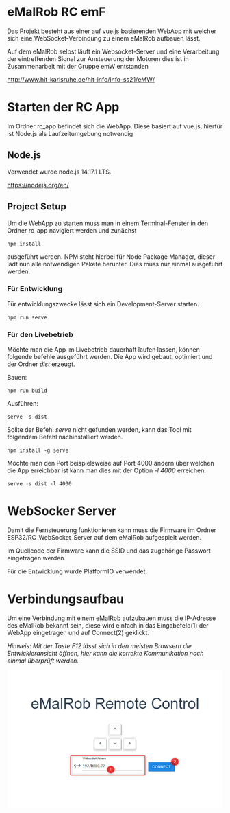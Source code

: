 # eMalRob RC emF

Das Projekt besteht aus einer auf vue.js basierenden WebApp mit welcher sich eine WebSocket-Verbindung zu einem eMalRob aufbauen lässt.

Auf dem eMalRob selbst läuft ein Websocket-Server und eine Verarbeitung der eintreffenden Signal zur Ansteuerung der Motoren dies ist in Zusammenarbeit mit der Gruppe emW entstanden

http://www.hit-karlsruhe.de/hit-info/info-ss21/eMW/


# Starten der RC App

Im Ordner rc_app befindet sich die WebApp. Diese basiert auf vue.js, hierfür ist Node.js als Laufzeitumgebung notwendig

## Node.js

Verwendet wurde node.js 14.17.1 LTS.

https://nodejs.org/en/

## Project Setup

Um die WebApp zu starten muss man in einem Terminal-Fenster in den Ordner rc_app navigiert werden und zunächst
```
npm install
```
ausgeführt werden. NPM steht hierbei für Node Package Manager, dieser lädt nun alle notwendigen Pakete herunter. Dies muss nur einmal ausgeführt werden.


### Für Entwicklung

Für entwicklungszwecke lässt sich ein Development-Server starten.

```
npm run serve
```

### Für den Livebetrieb

Möchte man die App im Livebetrieb dauerhaft laufen lassen, können folgende befehle ausgeführt werden. Die App wird gebaut, optimiert und der Ordner *dist* erzeugt.

Bauen:
```
npm run build
```

Ausführen:
```
serve -s dist
```

Sollte der Befehl *serve* nicht gefunden werden, kann das Tool mit folgendem Befehl nachinstalliert werden.

```
npm install -g serve
```

Möchte man den Port beispielsweise auf Port 4000 ändern über welchen die App erreichbar ist kann man dies mit der Option *-l 4000* erreichen.

```
serve -s dist -l 4000
```

# WebSocker Server

Damit die Fernsteuerung funktionieren kann muss die Firmware im Ordner ESP32/RC_WebSocket_Server auf dem eMalRob aufgespielt werden. 

Im Quellcode der Firmware kann die SSID und das zugehörige Passwort eingetragen werden.

Für die Entwicklung wurde PlatformIO verwendet.

# Verbindungsaufbau

Um eine Verbindung mit einem eMalRob aufzubauen muss die IP-Adresse des eMalRob bekannt sein, diese wird einfach in das Eingabefeld(1) der WebApp eingetragen und auf Connect(2) geklickt.

*Hinweis: Mit der Taste F12 lässt sich in den meisten Browsern die Entwickleransicht öffnen, hier kann die korrekte Kommunikation noch einmal überprüft werden.*

<p align="center">
    <img src="WebApp/WebApp.png" alt="WebApp" width="600">
</p>